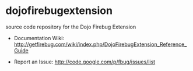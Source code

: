 dojofirebugextension
====================

source code repository for the Dojo Firebug Extension


* Documentation Wiki: http://getfirebug.com/wiki/index.php/DojoFirebugExtension_Reference_Guide


* Report an Issue: http://code.google.com/p/fbug/issues/list